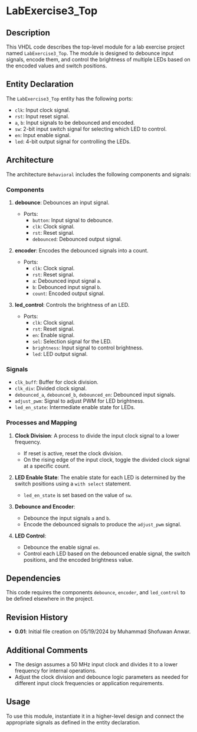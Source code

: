 # LabExercise3_Top

## Description

This VHDL code describes the top-level module for a lab exercise project named `LabExercise3_Top`. The module is designed to debounce input signals, encode them, and control the brightness of multiple LEDs based on the encoded values and switch positions.

## Entity Declaration

The `LabExercise3_Top` entity has the following ports:

- `clk`: Input clock signal.
- `rst`: Input reset signal.
- `a`, `b`: Input signals to be debounced and encoded.
- `sw`: 2-bit input switch signal for selecting which LED to control.
- `en`: Input enable signal.
- `led`: 4-bit output signal for controlling the LEDs.

## Architecture

The architecture `Behavioral` includes the following components and signals:

### Components

1. **debounce**: Debounces an input signal.
    - Ports:
        - `button`: Input signal to debounce.
        - `clk`: Clock signal.
        - `rst`: Reset signal.
        - `debounced`: Debounced output signal.

2. **encoder**: Encodes the debounced signals into a count.
    - Ports:
        - `clk`: Clock signal.
        - `rst`: Reset signal.
        - `a`: Debounced input signal `a`.
        - `b`: Debounced input signal `b`.
        - `count`: Encoded output signal.

3. **led_control**: Controls the brightness of an LED.
    - Ports:
        - `clk`: Clock signal.
        - `rst`: Reset signal.
        - `en`: Enable signal.
        - `sel`: Selection signal for the LED.
        - `brightness`: Input signal to control brightness.
        - `led`: LED output signal.

### Signals

- `clk_buff`: Buffer for clock division.
- `clk_div`: Divided clock signal.
- `debounced_a`, `debounced_b`, `debounced_en`: Debounced input signals.
- `adjust_pwm`: Signal to adjust PWM for LED brightness.
- `led_en_state`: Intermediate enable state for LEDs.

### Processes and Mapping

1. **Clock Division**: A process to divide the input clock signal to a lower frequency.
    - If reset is active, reset the clock division.
    - On the rising edge of the input clock, toggle the divided clock signal at a specific count.

2. **LED Enable State**: The enable state for each LED is determined by the switch positions using a `with select` statement.
    - `led_en_state` is set based on the value of `sw`.

3. **Debounce and Encoder**:
    - Debounce the input signals `a` and `b`.
    - Encode the debounced signals to produce the `adjust_pwm` signal.

4. **LED Control**:
    - Debounce the enable signal `en`.
    - Control each LED based on the debounced enable signal, the switch positions, and the encoded brightness value.

## Dependencies

This code requires the components `debounce`, `encoder`, and `led_control` to be defined elsewhere in the project.

## Revision History

- **0.01**: Initial file creation on 05/19/2024 by Muhammad Shofuwan Anwar.

## Additional Comments

- The design assumes a 50 MHz input clock and divides it to a lower frequency for internal operations.
- Adjust the clock division and debounce logic parameters as needed for different input clock frequencies or application requirements.

## Usage

To use this module, instantiate it in a higher-level design and connect the appropriate signals as defined in the entity declaration.
